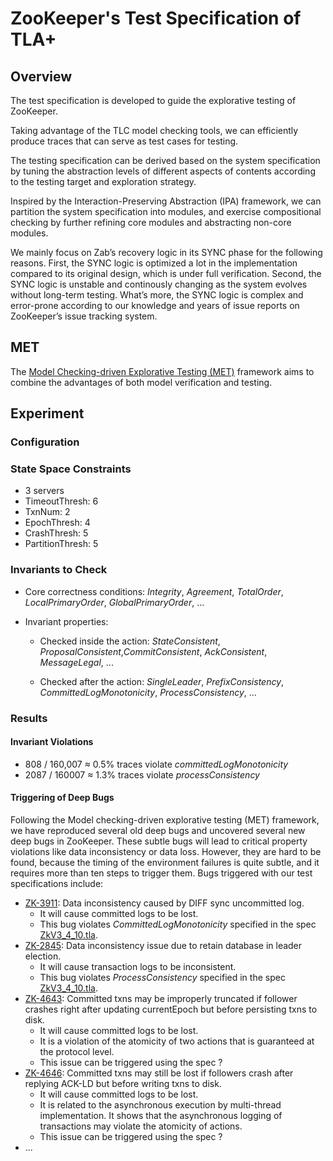 # ZooKeeper's Test Specification of TLA+

## Overview

The test specification is developed to guide the explorative testing of ZooKeeper. 

Taking advantage of the TLC model checking tools, we can efficiently produce traces that can serve as test cases for testing. 

The testing specification can be derived based on the system specification by tuning the abstraction levels of different aspects of contents according to the testing target and exploration strategy.

Inspired by the Interaction-Preserving Abstraction (IPA) framework, we can partition the system specification into modules, and exercise compositional checking by further refining core modules and abstracting non-core modules.

We mainly focus on Zab’s recovery logic in its SYNC phase for the following reasons. First, the SYNC logic is optimized a lot in the implementation compared to its original design, which is under full verification. Second, the SYNC logic is unstable and continously changing as the system evolves without long-term testing. What’s more, the SYNC logic is complex and error-prone according to our knowledge and years of issue reports on ZooKeeper’s issue tracking system. 



## MET

The [Model Checking-driven Explorative Testing (MET)](https://github.com/Lingzhi-Ouyang/MET) framework aims to combine the advantages of both model verification and testing.



## Experiment

### Configuration



### State Space Constraints

* 3 servers
* TimeoutThresh: 6
* TxnNum: 2
* EpochThresh: 4
* CrashThresh: 5
* PartitionThresh: 5



### Invariants to Check

* Core correctness conditions: *Integrity*, *Agreement*, *TotalOrder*, *LocalPrimaryOrder*, *GlobalPrimaryOrder*, ...

* Invariant properties: 

  * Checked inside the action: *StateConsistent*, *ProposalConsistent*,*CommitConsistent*, *AckConsistent*, *MessageLegal*, ...

  * Checked after the action: *SingleLeader*, *PrefixConsistency*, *CommittedLogMonotonicity*, *ProcessConsistency*, ...



### Results

#### Invariant Violations

* 808 / 160,007 ≈ 0.5%  traces violate *committedLogMonotonicity*
* 2087 / 160007 ≈ 1.3% traces violate *processConsistency*



#### Triggering of Deep Bugs

Following the Model checking-driven explorative testing (MET) framework, we have reproduced several old deep bugs and uncovered several new deep bugs in ZooKeeper. These subtle bugs will lead to critical property violations like data inconsistency or data loss. However, they are hard to be found, because the timing of the environment failures is quite subtle, and it requires more than ten steps to trigger them. Bugs triggered with our test specifications include: 

* [ZK-3911](https://issues.apache.org/jira/browse/ZOOKEEPER-3911): Data inconsistency caused by DIFF sync uncommitted log. 
  * It will cause committed logs to be lost. 
  * This bug violates *CommittedLogMonotonicity* specified in the spec [ZkV3_4_10.tla](ZkV3_4_10.tla). 
* [ZK-2845](https://issues.apache.org/jira/browse/ZOOKEEPER-2845): Data inconsistency issue due to retain database in leader election. 
  * It will cause transaction logs to be inconsistent. 
  * This bug violates *ProcessConsistency* specified in the spec [ZkV3_4_10.tla](ZkV3_4_10.tla).
* [ZK-4643](https://issues.apache.org/jira/browse/ZOOKEEPER-4643): Committed txns may be improperly truncated if follower crashes right after updating currentEpoch but before persisting txns to disk.  
  * It will cause committed logs to be lost. 
  * It is a violation of the atomicity of two actions that is guaranteed at the protocol level.
  * This issue can be triggered using the spec ?
* [ZK-4646](https://issues.apache.org/jira/browse/ZOOKEEPER-4646): Committed txns may still be lost if followers crash after replying ACK-LD but before writing txns to disk. 
  * It will cause committed logs to be lost. 
  * It is related to the asynchronous execution by multi-thread implementation. It shows that the asynchronous logging of transactions may violate the atomicity of actions. 
  * This issue can be triggered using the spec ?
* ...